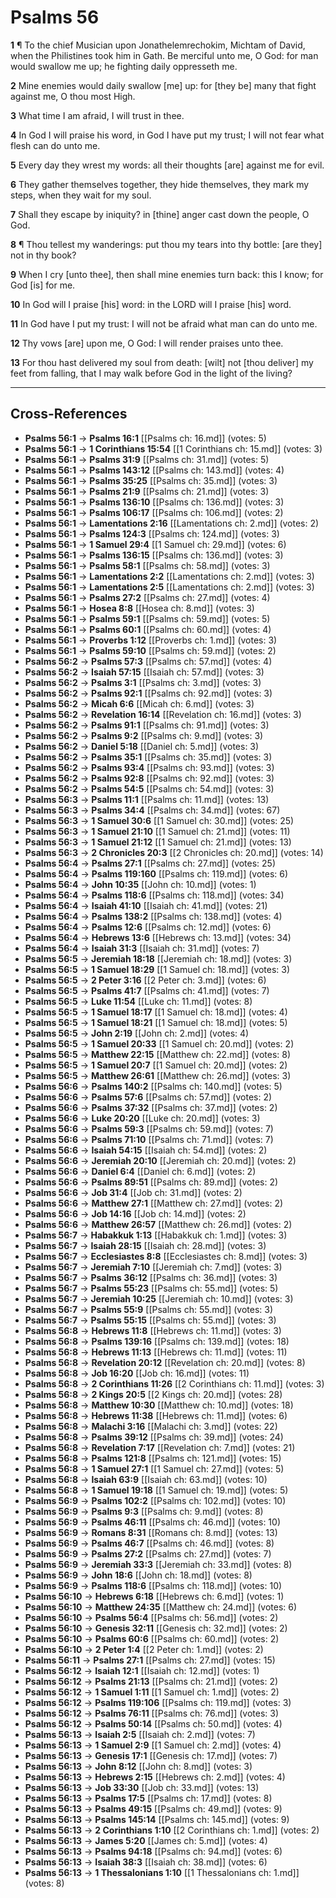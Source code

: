 # Psalms 56

**1** ¶ To the chief Musician upon Jonathelemrechokim, Michtam of David, when the Philistines took him in Gath. Be merciful unto me, O God: for man would swallow me up; he fighting daily oppresseth me.

**2** Mine enemies would daily swallow [me] up: for [they be] many that fight against me, O thou most High.

**3** What time I am afraid, I will trust in thee.

**4** In God I will praise his word, in God I have put my trust; I will not fear what flesh can do unto me.

**5** Every day they wrest my words: all their thoughts [are] against me for evil.

**6** They gather themselves together, they hide themselves, they mark my steps, when they wait for my soul.

**7** Shall they escape by iniquity? in [thine] anger cast down the people, O God.

**8** ¶ Thou tellest my wanderings: put thou my tears into thy bottle: [are they] not in thy book?

**9** When I cry [unto thee], then shall mine enemies turn back: this I know; for God [is] for me.

**10** In God will I praise [his] word: in the LORD will I praise [his] word.

**11** In God have I put my trust: I will not be afraid what man can do unto me.

**12** Thy vows [are] upon me, O God: I will render praises unto thee.

**13** For thou hast delivered my soul from death: [wilt] not [thou deliver] my feet from falling, that I may walk before God in the light of the living?

---

## Cross-References

- **Psalms 56:1** → **Psalms 16:1** [[Psalms ch: 16.md]] (votes: 5)
- **Psalms 56:1** → **1 Corinthians 15:54** [[1 Corinthians ch: 15.md]] (votes: 3)
- **Psalms 56:1** → **Psalms 31:9** [[Psalms ch: 31.md]] (votes: 5)
- **Psalms 56:1** → **Psalms 143:12** [[Psalms ch: 143.md]] (votes: 4)
- **Psalms 56:1** → **Psalms 35:25** [[Psalms ch: 35.md]] (votes: 3)
- **Psalms 56:1** → **Psalms 21:9** [[Psalms ch: 21.md]] (votes: 3)
- **Psalms 56:1** → **Psalms 136:10** [[Psalms ch: 136.md]] (votes: 3)
- **Psalms 56:1** → **Psalms 106:17** [[Psalms ch: 106.md]] (votes: 2)
- **Psalms 56:1** → **Lamentations 2:16** [[Lamentations ch: 2.md]] (votes: 2)
- **Psalms 56:1** → **Psalms 124:3** [[Psalms ch: 124.md]] (votes: 3)
- **Psalms 56:1** → **1 Samuel 29:4** [[1 Samuel ch: 29.md]] (votes: 6)
- **Psalms 56:1** → **Psalms 136:15** [[Psalms ch: 136.md]] (votes: 3)
- **Psalms 56:1** → **Psalms 58:1** [[Psalms ch: 58.md]] (votes: 3)
- **Psalms 56:1** → **Lamentations 2:2** [[Lamentations ch: 2.md]] (votes: 3)
- **Psalms 56:1** → **Lamentations 2:5** [[Lamentations ch: 2.md]] (votes: 3)
- **Psalms 56:1** → **Psalms 27:2** [[Psalms ch: 27.md]] (votes: 4)
- **Psalms 56:1** → **Hosea 8:8** [[Hosea ch: 8.md]] (votes: 3)
- **Psalms 56:1** → **Psalms 59:1** [[Psalms ch: 59.md]] (votes: 5)
- **Psalms 56:1** → **Psalms 60:1** [[Psalms ch: 60.md]] (votes: 4)
- **Psalms 56:1** → **Proverbs 1:12** [[Proverbs ch: 1.md]] (votes: 3)
- **Psalms 56:1** → **Psalms 59:10** [[Psalms ch: 59.md]] (votes: 2)
- **Psalms 56:2** → **Psalms 57:3** [[Psalms ch: 57.md]] (votes: 4)
- **Psalms 56:2** → **Isaiah 57:15** [[Isaiah ch: 57.md]] (votes: 3)
- **Psalms 56:2** → **Psalms 3:1** [[Psalms ch: 3.md]] (votes: 3)
- **Psalms 56:2** → **Psalms 92:1** [[Psalms ch: 92.md]] (votes: 3)
- **Psalms 56:2** → **Micah 6:6** [[Micah ch: 6.md]] (votes: 3)
- **Psalms 56:2** → **Revelation 16:14** [[Revelation ch: 16.md]] (votes: 3)
- **Psalms 56:2** → **Psalms 91:1** [[Psalms ch: 91.md]] (votes: 3)
- **Psalms 56:2** → **Psalms 9:2** [[Psalms ch: 9.md]] (votes: 3)
- **Psalms 56:2** → **Daniel 5:18** [[Daniel ch: 5.md]] (votes: 3)
- **Psalms 56:2** → **Psalms 35:1** [[Psalms ch: 35.md]] (votes: 3)
- **Psalms 56:2** → **Psalms 93:4** [[Psalms ch: 93.md]] (votes: 3)
- **Psalms 56:2** → **Psalms 92:8** [[Psalms ch: 92.md]] (votes: 3)
- **Psalms 56:2** → **Psalms 54:5** [[Psalms ch: 54.md]] (votes: 3)
- **Psalms 56:3** → **Psalms 11:1** [[Psalms ch: 11.md]] (votes: 13)
- **Psalms 56:3** → **Psalms 34:4** [[Psalms ch: 34.md]] (votes: 67)
- **Psalms 56:3** → **1 Samuel 30:6** [[1 Samuel ch: 30.md]] (votes: 25)
- **Psalms 56:3** → **1 Samuel 21:10** [[1 Samuel ch: 21.md]] (votes: 11)
- **Psalms 56:3** → **1 Samuel 21:12** [[1 Samuel ch: 21.md]] (votes: 13)
- **Psalms 56:3** → **2 Chronicles 20:3** [[2 Chronicles ch: 20.md]] (votes: 14)
- **Psalms 56:4** → **Psalms 27:1** [[Psalms ch: 27.md]] (votes: 25)
- **Psalms 56:4** → **Psalms 119:160** [[Psalms ch: 119.md]] (votes: 6)
- **Psalms 56:4** → **John 10:35** [[John ch: 10.md]] (votes: 1)
- **Psalms 56:4** → **Psalms 118:6** [[Psalms ch: 118.md]] (votes: 34)
- **Psalms 56:4** → **Isaiah 41:10** [[Isaiah ch: 41.md]] (votes: 21)
- **Psalms 56:4** → **Psalms 138:2** [[Psalms ch: 138.md]] (votes: 4)
- **Psalms 56:4** → **Psalms 12:6** [[Psalms ch: 12.md]] (votes: 6)
- **Psalms 56:4** → **Hebrews 13:6** [[Hebrews ch: 13.md]] (votes: 34)
- **Psalms 56:4** → **Isaiah 31:3** [[Isaiah ch: 31.md]] (votes: 7)
- **Psalms 56:5** → **Jeremiah 18:18** [[Jeremiah ch: 18.md]] (votes: 3)
- **Psalms 56:5** → **1 Samuel 18:29** [[1 Samuel ch: 18.md]] (votes: 3)
- **Psalms 56:5** → **2 Peter 3:16** [[2 Peter ch: 3.md]] (votes: 6)
- **Psalms 56:5** → **Psalms 41:7** [[Psalms ch: 41.md]] (votes: 7)
- **Psalms 56:5** → **Luke 11:54** [[Luke ch: 11.md]] (votes: 8)
- **Psalms 56:5** → **1 Samuel 18:17** [[1 Samuel ch: 18.md]] (votes: 4)
- **Psalms 56:5** → **1 Samuel 18:21** [[1 Samuel ch: 18.md]] (votes: 5)
- **Psalms 56:5** → **John 2:19** [[John ch: 2.md]] (votes: 4)
- **Psalms 56:5** → **1 Samuel 20:33** [[1 Samuel ch: 20.md]] (votes: 2)
- **Psalms 56:5** → **Matthew 22:15** [[Matthew ch: 22.md]] (votes: 8)
- **Psalms 56:5** → **1 Samuel 20:7** [[1 Samuel ch: 20.md]] (votes: 2)
- **Psalms 56:5** → **Matthew 26:61** [[Matthew ch: 26.md]] (votes: 3)
- **Psalms 56:6** → **Psalms 140:2** [[Psalms ch: 140.md]] (votes: 5)
- **Psalms 56:6** → **Psalms 57:6** [[Psalms ch: 57.md]] (votes: 2)
- **Psalms 56:6** → **Psalms 37:32** [[Psalms ch: 37.md]] (votes: 2)
- **Psalms 56:6** → **Luke 20:20** [[Luke ch: 20.md]] (votes: 3)
- **Psalms 56:6** → **Psalms 59:3** [[Psalms ch: 59.md]] (votes: 7)
- **Psalms 56:6** → **Psalms 71:10** [[Psalms ch: 71.md]] (votes: 7)
- **Psalms 56:6** → **Isaiah 54:15** [[Isaiah ch: 54.md]] (votes: 2)
- **Psalms 56:6** → **Jeremiah 20:10** [[Jeremiah ch: 20.md]] (votes: 2)
- **Psalms 56:6** → **Daniel 6:4** [[Daniel ch: 6.md]] (votes: 2)
- **Psalms 56:6** → **Psalms 89:51** [[Psalms ch: 89.md]] (votes: 2)
- **Psalms 56:6** → **Job 31:4** [[Job ch: 31.md]] (votes: 2)
- **Psalms 56:6** → **Matthew 27:1** [[Matthew ch: 27.md]] (votes: 2)
- **Psalms 56:6** → **Job 14:16** [[Job ch: 14.md]] (votes: 2)
- **Psalms 56:6** → **Matthew 26:57** [[Matthew ch: 26.md]] (votes: 2)
- **Psalms 56:7** → **Habakkuk 1:13** [[Habakkuk ch: 1.md]] (votes: 3)
- **Psalms 56:7** → **Isaiah 28:15** [[Isaiah ch: 28.md]] (votes: 3)
- **Psalms 56:7** → **Ecclesiastes 8:8** [[Ecclesiastes ch: 8.md]] (votes: 3)
- **Psalms 56:7** → **Jeremiah 7:10** [[Jeremiah ch: 7.md]] (votes: 3)
- **Psalms 56:7** → **Psalms 36:12** [[Psalms ch: 36.md]] (votes: 3)
- **Psalms 56:7** → **Psalms 55:23** [[Psalms ch: 55.md]] (votes: 5)
- **Psalms 56:7** → **Jeremiah 10:25** [[Jeremiah ch: 10.md]] (votes: 3)
- **Psalms 56:7** → **Psalms 55:9** [[Psalms ch: 55.md]] (votes: 3)
- **Psalms 56:7** → **Psalms 55:15** [[Psalms ch: 55.md]] (votes: 3)
- **Psalms 56:8** → **Hebrews 11:8** [[Hebrews ch: 11.md]] (votes: 3)
- **Psalms 56:8** → **Psalms 139:16** [[Psalms ch: 139.md]] (votes: 18)
- **Psalms 56:8** → **Hebrews 11:13** [[Hebrews ch: 11.md]] (votes: 11)
- **Psalms 56:8** → **Revelation 20:12** [[Revelation ch: 20.md]] (votes: 8)
- **Psalms 56:8** → **Job 16:20** [[Job ch: 16.md]] (votes: 11)
- **Psalms 56:8** → **2 Corinthians 11:26** [[2 Corinthians ch: 11.md]] (votes: 3)
- **Psalms 56:8** → **2 Kings 20:5** [[2 Kings ch: 20.md]] (votes: 28)
- **Psalms 56:8** → **Matthew 10:30** [[Matthew ch: 10.md]] (votes: 18)
- **Psalms 56:8** → **Hebrews 11:38** [[Hebrews ch: 11.md]] (votes: 6)
- **Psalms 56:8** → **Malachi 3:16** [[Malachi ch: 3.md]] (votes: 22)
- **Psalms 56:8** → **Psalms 39:12** [[Psalms ch: 39.md]] (votes: 24)
- **Psalms 56:8** → **Revelation 7:17** [[Revelation ch: 7.md]] (votes: 21)
- **Psalms 56:8** → **Psalms 121:8** [[Psalms ch: 121.md]] (votes: 15)
- **Psalms 56:8** → **1 Samuel 27:1** [[1 Samuel ch: 27.md]] (votes: 5)
- **Psalms 56:8** → **Isaiah 63:9** [[Isaiah ch: 63.md]] (votes: 10)
- **Psalms 56:8** → **1 Samuel 19:18** [[1 Samuel ch: 19.md]] (votes: 5)
- **Psalms 56:9** → **Psalms 102:2** [[Psalms ch: 102.md]] (votes: 10)
- **Psalms 56:9** → **Psalms 9:3** [[Psalms ch: 9.md]] (votes: 8)
- **Psalms 56:9** → **Psalms 46:11** [[Psalms ch: 46.md]] (votes: 10)
- **Psalms 56:9** → **Romans 8:31** [[Romans ch: 8.md]] (votes: 13)
- **Psalms 56:9** → **Psalms 46:7** [[Psalms ch: 46.md]] (votes: 8)
- **Psalms 56:9** → **Psalms 27:2** [[Psalms ch: 27.md]] (votes: 7)
- **Psalms 56:9** → **Jeremiah 33:3** [[Jeremiah ch: 33.md]] (votes: 8)
- **Psalms 56:9** → **John 18:6** [[John ch: 18.md]] (votes: 8)
- **Psalms 56:9** → **Psalms 118:6** [[Psalms ch: 118.md]] (votes: 10)
- **Psalms 56:10** → **Hebrews 6:18** [[Hebrews ch: 6.md]] (votes: 1)
- **Psalms 56:10** → **Matthew 24:35** [[Matthew ch: 24.md]] (votes: 6)
- **Psalms 56:10** → **Psalms 56:4** [[Psalms ch: 56.md]] (votes: 2)
- **Psalms 56:10** → **Genesis 32:11** [[Genesis ch: 32.md]] (votes: 2)
- **Psalms 56:10** → **Psalms 60:6** [[Psalms ch: 60.md]] (votes: 2)
- **Psalms 56:10** → **2 Peter 1:4** [[2 Peter ch: 1.md]] (votes: 2)
- **Psalms 56:11** → **Psalms 27:1** [[Psalms ch: 27.md]] (votes: 15)
- **Psalms 56:12** → **Isaiah 12:1** [[Isaiah ch: 12.md]] (votes: 1)
- **Psalms 56:12** → **Psalms 21:13** [[Psalms ch: 21.md]] (votes: 2)
- **Psalms 56:12** → **1 Samuel 1:11** [[1 Samuel ch: 1.md]] (votes: 2)
- **Psalms 56:12** → **Psalms 119:106** [[Psalms ch: 119.md]] (votes: 3)
- **Psalms 56:12** → **Psalms 76:11** [[Psalms ch: 76.md]] (votes: 3)
- **Psalms 56:12** → **Psalms 50:14** [[Psalms ch: 50.md]] (votes: 4)
- **Psalms 56:13** → **Isaiah 2:5** [[Isaiah ch: 2.md]] (votes: 7)
- **Psalms 56:13** → **1 Samuel 2:9** [[1 Samuel ch: 2.md]] (votes: 4)
- **Psalms 56:13** → **Genesis 17:1** [[Genesis ch: 17.md]] (votes: 7)
- **Psalms 56:13** → **John 8:12** [[John ch: 8.md]] (votes: 3)
- **Psalms 56:13** → **Hebrews 2:15** [[Hebrews ch: 2.md]] (votes: 4)
- **Psalms 56:13** → **Job 33:30** [[Job ch: 33.md]] (votes: 13)
- **Psalms 56:13** → **Psalms 17:5** [[Psalms ch: 17.md]] (votes: 8)
- **Psalms 56:13** → **Psalms 49:15** [[Psalms ch: 49.md]] (votes: 9)
- **Psalms 56:13** → **Psalms 145:14** [[Psalms ch: 145.md]] (votes: 9)
- **Psalms 56:13** → **2 Corinthians 1:10** [[2 Corinthians ch: 1.md]] (votes: 2)
- **Psalms 56:13** → **James 5:20** [[James ch: 5.md]] (votes: 4)
- **Psalms 56:13** → **Psalms 94:18** [[Psalms ch: 94.md]] (votes: 6)
- **Psalms 56:13** → **Isaiah 38:3** [[Isaiah ch: 38.md]] (votes: 6)
- **Psalms 56:13** → **1 Thessalonians 1:10** [[1 Thessalonians ch: 1.md]] (votes: 8)
